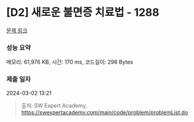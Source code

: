 # [D2] 새로운 불면증 치료법 - 1288 

[문제 링크](https://swexpertacademy.com/main/code/problem/problemDetail.do?contestProbId=AV18_yw6I9MCFAZN) 

### 성능 요약

메모리: 61,976 KB, 시간: 170 ms, 코드길이: 298 Bytes

### 제출 일자

2024-03-02 13:21



> 출처: SW Expert Academy, https://swexpertacademy.com/main/code/problem/problemList.do